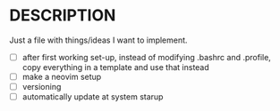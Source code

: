 # DESCRIPTION

Just a file with things/ideas I want to implement.

- [ ] after first working set-up, instead of modifying .bashrc and .profile, copy everything in a template and use that instead
- [ ] make a neovim setup
- [ ] versioning
- [ ] automatically update at system starup
